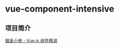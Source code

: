 # vue-component-intensive

## 项目简介

[掘金小册 - Vue.js 组件精讲](https://juejin.im/book/5bc844166fb9a05cd676ebca)
